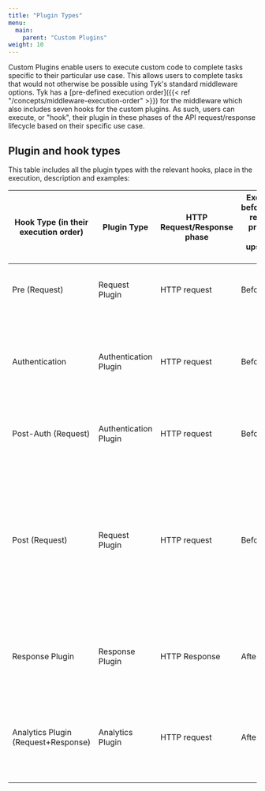 ```yaml
---
title: "Plugin Types"
menu:
  main:
    parent: "Custom Plugins"
weight: 10
---
```


Custom Plugins enable users to execute custom code to complete tasks specific to their particular use case. This allows users to complete tasks that would not otherwise be possible using Tyk's standard middleware options. Tyk has a [pre-defined execution order]({{< ref "/concepts/middleware-execution-order" >}}) for the middleware which also includes seven hooks for the custom plugins. As such, users can execute, or "hook", their plugin in these phases of the API request/response lifecycle based on their specific use case.

## Plugin and hook types
This table includes all the plugin types with the relevant hooks, place in the execution, description and examples:

| Hook Type (in their execution order) | Plugin Type | HTTP Request/Response phase | Executed before/after reverse proxy to the upstream API | Details | Common Use Cases |  
|--------------------------|----|---|--------------|--------------------|---------
| Pre (Request) | Request Plugin |  HTTP request | Before | The first thing to be executed, before any middleware  | IP Rate Limit plugins,  API Request enrichment      |
| Authentication| Authentication Plugin |  HTTP request | Before | Replaces Tyk's authentication & authorization middleware with your own business logic |  When you need your a custom flow, for example, interfacing with legacy Auth database |
| Post-Auth (Request)| Authentication Plugin |  HTTP request | Before | Executed immediately after authentication middleware  | Additional special custom authentication is needed |
| Post (Request)| Request Plugin  |  HTTP request| Before | The final middleware to be executed during the *HTTP request* phase  | Update the request before it gets to the upstream, for example, adding a header that might override another header, so we add it at the end to ensure it doesn't get overridden |
| Response Plugin| Response Plugin |  HTTP Response | After | Executed after the reverse proxy to the upstream API | Executed straight after the reverse proxy returns from the upstream API to Tyk  |  Change the response before the user gets it, for example, change `Location` header from internal to an external URL |
| Analytics Plugin (Request+Response)| Analytics Plugin | HTTP request | After | The final middleware to be executed during the *HTTP response* phase  | Change analytics records, for example, obfuscating sensitive data such as the `Authorization` header |
